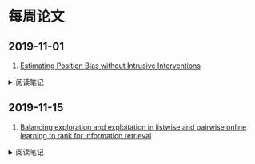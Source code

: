# 每周论文

## 2019-11-01

1. [Estimating Position Bias without Intrusive Interventions](http://www.cs.cornell.edu/people/tj/publications/agarwal_etal_19a.pdf)

<details>
<summary>阅读笔记</summary>
<ol>
  <li>zzz：通过A/B实验，收集不同排序ranker下相同doc的点击差异数据，作为训练集</li>
  <li>andrew：利用该训练集中的position pair对（k^',k）来推算出每个位次上的浏览概率（examination probability）</li>
  <li>andrew：可能的用法，利用examination probability对排序完的排序做一次rerank</li>
</ol>
</details>


## 2019-11-15

1. [Balancing exploration and exploitation in listwise and pairwise online learning to rank for information retrieval](https://rd.springer.com/content/pdf/10.1007%2Fs10791-012-9197-9.pdf)

<details>
<summary>阅读笔记</summary>
<ol>
  <li></li>
</ol>
</details>


